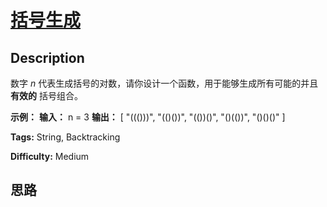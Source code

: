 # [括号生成][title]

## Description

数字 _n_  代表生成括号的对数，请你设计一个函数，用于能够生成所有可能的并且 **有效的** 括号组合。



**示例：**
            **输入：** n = 3    **输出：** [           "((()))",           "(()())",           "(())()",           "()(())",           "()()()"         ]    


**Tags:** String, Backtracking

**Difficulty:** Medium

## 思路

[title]: https://leetcode-cn.com/problems/generate-parentheses
